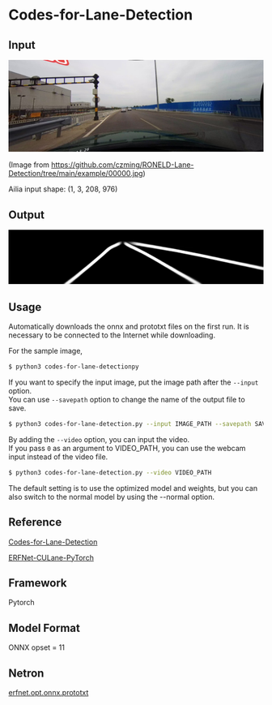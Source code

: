 # Codes-for-Lane-Detection

## Input

![Input](input.jpg)

(Image from https://github.com/czming/RONELD-Lane-Detection/tree/main/example/00000.jpg)

Ailia input shape: (1, 3, 208, 976)

## Output

![Output](output.jpg)

## Usage

Automatically downloads the onnx and prototxt files on the first run. It is necessary to be connected to the Internet
while downloading.

For the sample image,

``` bash
$ python3 codes-for-lane-detectionpy
```

If you want to specify the input image, put the image path after the `--input` option.  
You can use `--savepath` option to change the name of the output file to save.

```bash
$ python3 codes-for-lane-detection.py --input IMAGE_PATH --savepath SAVE_IMAGE_PATH
```

By adding the `--video` option, you can input the video.   
If you pass `0` as an argument to VIDEO_PATH, you can use the webcam input instead of the video file.

```bash
$ python3 codes-for-lane-detection.py --video VIDEO_PATH
```

The default setting is to use the optimized model and weights, but you can also switch to the normal model by using the
--normal option.

## Reference

[Codes-for-Lane-Detection](https://github.com/cardwing/Codes-for-Lane-Detection/)

[ERFNet-CULane-PyTorch](https://github.com/cardwing/Codes-for-Lane-Detection/tree/master/ERFNet-CULane-PyTorch)

## Framework

Pytorch

## Model Format

ONNX opset = 11

## Netron

[erfnet.opt.onnx.prototxt](https://netron.app/?url=https://storage.googleapis.com/ailia-models/codes-for-lane-detection/erfnet.opt.onnx.prototxt)